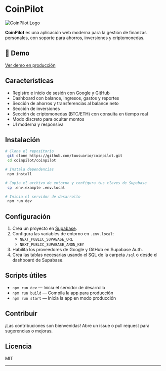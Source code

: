 # CoinPilot

![CoinPilot Logo](public/coinpilot.png)

**CoinPilot** es una aplicación web moderna para la gestión de finanzas personales, con soporte para ahorros, inversiones y criptomonedas.

## 🚀 Demo

[Ver demo en producción](https://coin-pilot.vercel.app)

## Características
- Registro e inicio de sesión con Google y GitHub
- Dashboard con balance, ingresos, gastos y reportes
- Sección de ahorros y transferencias al balance neto
- Sección de inversiones
- Sección de criptomonedas (BTC/ETH) con consulta en tiempo real
- Modo discreto para ocultar montos
- UI moderna y responsiva

## Instalación

```bash
# Clona el repositorio
 git clone https://github.com/tuusuario/coinpilot.git
 cd coinpilot/coinpilot

# Instala dependencias
 npm install

# Copia el archivo de entorno y configura tus claves de Supabase
 cp .env.example .env.local

# Inicia el servidor de desarrollo
 npm run dev
```

## Configuración
1. Crea un proyecto en [Supabase](https://supabase.com/).
2. Configura las variables de entorno en `.env.local`:
   - `NEXT_PUBLIC_SUPABASE_URL`
   - `NEXT_PUBLIC_SUPABASE_ANON_KEY`
3. Habilita los proveedores de Google y GitHub en Supabase Auth.
4. Crea las tablas necesarias usando el SQL de la carpeta `/sql` o desde el dashboard de Supabase.

## Scripts útiles
- `npm run dev` — Inicia el servidor de desarrollo
- `npm run build` — Compila la app para producción
- `npm run start` — Inicia la app en modo producción

## Contribuir
¡Las contribuciones son bienvenidas! Abre un issue o pull request para sugerencias o mejoras.

## Licencia
MIT

---



